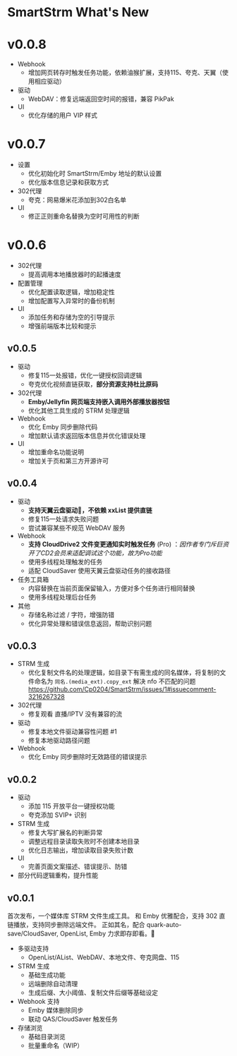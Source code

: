 # SmartStrm What's New

# v0.0.8

- Webhook
  - 增加网页转存时触发任务功能，依赖油猴扩展，支持115、夸克、天翼（使用相应驱动）
- 驱动
  - WebDAV：修复远端返回空时间的报错，兼容 PikPak
- UI
  - 优化存储的用户 VIP 样式

# v0.0.7

- 设置
  - 优化初始化时 SmartStrm/Emby 地址的默认设置
  - 优化版本信息记录和获取方式
- 302代理
  - 夸克：网易爆米花添加到302白名单
- UI
  - 修正正则重命名替换为空时可用性的判断

# v0.0.6

- 302代理
  - 提高调用本地播放器时的起播速度
- 配置管理
  - 优化配置读取逻辑，增加稳定性
  - 增加配置写入异常时的备份机制
- UI
  - 添加任务和存储为空的引导提示
  - 增强前端版本比较和提示

## v0.0.5

- 驱动
  - 修复115一处报错，优化一键授权回调逻辑
  - 夸克优化视频直链获取，**部分资源支持杜比原码**
- 302代理
  - **Emby/Jellyfin 网页端支持嵌入调用外部播放器按钮**
  - 优化其他工具生成的 STRM 处理逻辑
- Webhook
  - 优化 Emby 同步删除代码
  - 增加默认请求返回版本信息并优化错误处理
- UI
  - 增加重命名功能说明
  - 增加关于页和第三方开源许可

## v0.0.4

- 驱动
  - **支持天翼云盘驱动🎉，不依赖 xxList 提供直链**
  - 修复115一处请求失败问题
  - 尝试兼容某些不规范 WebDAV 服务
- Webhook
  - **支持 CloudDrive2 文件变更通知实时触发任务** (Pro) ：*因作者专门斥巨资开了CD2会员来适配调试这个功能，故为Pro功能*
  - 使用多线程处理触发的任务
  - 适配 CloudSaver 使用天翼云盘驱动任务的接收路径
- 任务工具箱
  - 内容替换在当前页面保留输入，方便对多个任务进行相同替换
  - 使用多线程处理后台任务
- 其他
  - 存储名称过滤 / 字符，增强防错
  - 优化异常处理和错误信息返回，帮助识别问题

## v0.0.3

- STRM 生成
  - 优化复制文件名的处理逻辑，如目录下有需生成的同名媒体，将复制的文件命名为 `同名.(media_ext).copy_ext`  解决 nfo 不匹配的问题 https://github.com/Cp0204/SmartStrm/issues/1#issuecomment-3216267328
- 302代理
  - 修复观看 直播/IPTV 没有兼容的流
- 驱动
  - 修复本地文件驱动兼容性问题 #1
  - 修复本地驱动路径问题
- Webhook
  - 优化 Emby 同步删除时无效路径的错误提示

## v0.0.2

- 驱动
  - 添加 115 开放平台一键授权功能
  - 夸克添加 SVIP+ 识别
- STRM 生成
  - 修复大写扩展名的判断异常
  - 调整远程目录读取失败时不创建本地目录
  - 优化日志输出，增加读取目录失败计数
- UI
  - 完善页面文案描述、错误提示、防错
- 部分代码逻辑重构，提升性能

## v0.0.1

首次发布，一个媒体库 STRM 文件生成工具。 和 Emby 优雅配合，支持 302 直链播放，支持同步删除远端文件。 正如其名，配合 quark-auto-save/CloudSaver, OpenList, Emby 力求即存即看。🥳

* 多驱动支持
  * OpenList/AList、WebDAV、本地文件、夸克网盘、115
* STRM 生成
  * 基础生成功能
  * 远端删除自动清理
  * 生成后缀、大小阈值、复制文件后缀等基础设定
* Webhook 支持
  * Emby 媒体删除同步
  * 联动 QAS/CloudSaver 触发任务
* 存储浏览
  * 基础目录浏览
  * 批量重命名（WIP）
